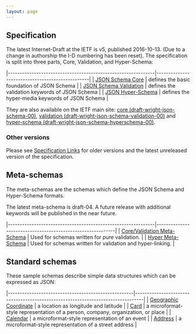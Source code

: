 ```yaml
---
layout: page
---
```


Specification
-------------

The latest Internet-Draft at the IETF is v5, published 2016-10-13. (Due to a change in authorship the I-D numbering has been reset). The specification is split into three parts, Core, Validation, and Hyper-Schema:

|--------------------------------------------------------------|-------------------------------------------------|
| [JSON Schema Core](latest/json-schema-core.html)             | defines the basic foundation of JSON Schema     |
| [JSON Schema Validation](latest/json-schema-validation.html) | defines the validation keywords of JSON Schema  |
| [JSON Hyper-Schema](latest/json-schema-hypermedia.html)      | defines the hyper-media keywords of JSON Schema |

They are also available on the IETF main site: [core (draft-wright-json-schema-00)](http://tools.ietf.org/html/draft-wright-json-schema-00), [validation (draft-wright-json-schema-validation-00)](http://tools.ietf.org/html/draft-wright-json-schema-validation-00) and [hyper-schema (draft-wright-json-schema-hyperschema-00)](http://tools.ietf.org/html/draft-wright-json-schema-hyperschema-00).

### Other versions

Please see [Specification Links](specification-links.md) for older versions and the latest unreleased version of the specification.

Meta-schemas
------------

The meta-schemas are the schemas which define the JSON Schema and Hyper-Schema formats.

The latest meta-schema is draft-04. A future release with additional keywords will be published in the near future.

|--------------------------------------------------------------|------------------------------------------------------------|
| [Core/Validation Meta-Schema](http://json-schema.org/schema) | Used for schemas written for pure validation.              |
| [Hyper Meta-Schema](http://json-schema.org/hyper-schema)     | Used for schemas written for validation and hyper-linking. |

Standard schemas
----------------

These sample schemas describe simple data structures which can be expressed as JSON:

|-----------------------------------------------------|---------------------------------------------------------------------------------|
| [Geographic Coordinate](http://json-schema.org/geo) | a location as longitude and latitude                                            |
| [Card](http://json-schema.org/card)                 | a microformat-style representation of a person, company, organization, or place |
| [Calendar](http://json-schema.org/calendar)         | a microformat-style representation of an event                                  |
| [Address](http://json-schema.org/address)           | a microformat-style representation of a street address                          |


